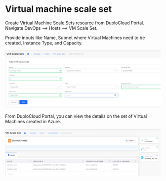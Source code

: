 # Virtual machine scale set

Create Virtual Machine Scale Sets resource from DuploCloud Portal. Navigate DevOps --> Hosts --> VM Scale Set.

Provide inputs like Name, Subnet where Virtual Machines need to be created, Instance Type, and Capacity.

![Create VMSS](<../../.gitbook/assets/image (6) (1).png>)

From DuploCloud Portal, you can view the details on the set of Virtual Machines created in Azure.

![Virtual Machine Details](<../../.gitbook/assets/image (7) (3).png>)
